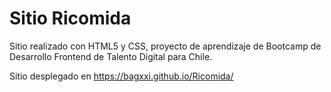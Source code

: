 # Sitio Ricomida

Sitio realizado con HTML5 y CSS, proyecto de aprendizaje de Bootcamp de Desarrollo Frontend de Talento Digital para Chile.

Sitio desplegado en https://bagxxi.github.io/Ricomida/
